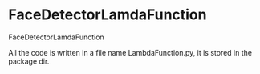 # FaceDetectorLamdaFunction
FaceDetectorLamdaFunction

All the code is written in a file name LambdaFunction.py, it is stored in the package dir.
